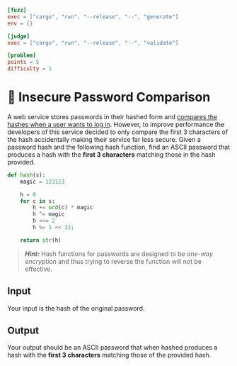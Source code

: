 ```toml
[fuzz]
exec = ["cargo", "run", "--release", "--", "generate"]
env = {}

[judge]
exec = ["cargo", "run", "--release", "--", "validate"]

[problem]
points = 5
difficulty = 1
```

# 🔐 Insecure Password Comparison
A web service stores passwords in their hashed form and [compares the hashes when a user wants to log in](https://en.wikipedia.org/wiki/Cryptographic_hash_function#Password_verification). However, to improve performance the developers of this service decided to only compare the first 3 characters of the hash accidentally making their service far less secure. Given a password hash and the following hash function, find an ASCII password that produces a hash with the **first 3 characters** matching those in the hash provided.

```python
def hash(s):
    magic = 123123

    h = 0
    for c in s:
        h += ord(c) * magic
        h ^= magic
        h <<= 2 
        h %= 1 << 32;

    return str(h)
```

> ***Hint:*** Hash functions for passwords are designed to be *one-way encryption* and thus trying to reverse the function will not be effective.

## Input
Your input is the hash of the original password.

## Output
Your output should be an ASCII password that when hashed produces a hash with the **first 3 characters** matching those of the provided hash.
